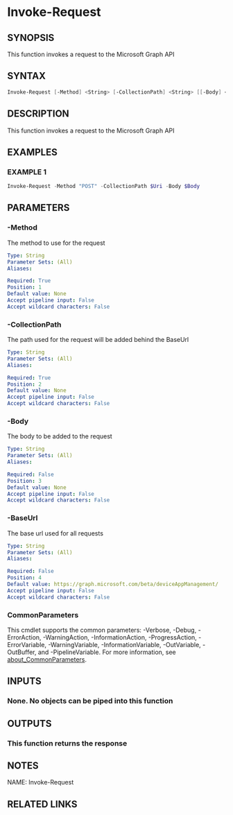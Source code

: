 # Invoke-Request

## SYNOPSIS
This function invokes a request to the Microsoft Graph API

## SYNTAX
```powershell
Invoke-Request [-Method] <String> [-CollectionPath] <String> [[-Body] <String>] [[-BaseUrl] <String>] [<CommonParameters>]
```

## DESCRIPTION
This function invokes a request to the Microsoft Graph API

## EXAMPLES

### EXAMPLE 1
```powershell
Invoke-Request -Method "POST" -CollectionPath $Uri -Body $Body
```

## PARAMETERS

### -Method
The method to use for the request

```yaml
Type: String
Parameter Sets: (All)
Aliases: 

Required: True
Position: 1
Default value: None
Accept pipeline input: False
Accept wildcard characters: False
```

### -CollectionPath
The path used for the request will be added behind the BaseUrl

```yaml
Type: String
Parameter Sets: (All)
Aliases: 

Required: True
Position: 2
Default value: None
Accept pipeline input: False
Accept wildcard characters: False
```

### -Body
The body to be added to the request

```yaml
Type: String
Parameter Sets: (All)
Aliases: 

Required: False
Position: 3
Default value: None
Accept pipeline input: False
Accept wildcard characters: False
```

### -BaseUrl
The base url used for all requests

```yaml
Type: String
Parameter Sets: (All)
Aliases: 

Required: False
Position: 4
Default value: https://graph.microsoft.com/beta/deviceAppManagement/
Accept pipeline input: False
Accept wildcard characters: False
```

### CommonParameters
This cmdlet supports the common parameters: -Verbose, -Debug, -ErrorAction, -WarningAction, -InformationAction, -ProgressAction, -ErrorVariable, -WarningVariable, -InformationVariable, -OutVariable, -OutBuffer, and -PipelineVariable. For more information, see [about_CommonParameters](http://go.microsoft.com/fwlink/?LinkID=113216).

## INPUTS
### None. No objects can be piped into this function

## OUTPUTS
### This function returns the response

## NOTES
NAME: Invoke-Request

## RELATED LINKS

